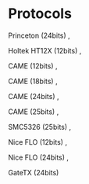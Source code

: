 # Protocols

Princeton (24bits) ,&#x20;

Holtek HT12X (12bits) ,&#x20;

CAME (12bits) ,&#x20;

CAME (18bits) ,&#x20;

CAME (24bits) ,&#x20;

CAME (25bits) ,&#x20;

SMC5326 (25bits) ,&#x20;

Nice FLO (12bits) ,&#x20;

Nice FLO (24bits) ,&#x20;

GateTX (24bits)
